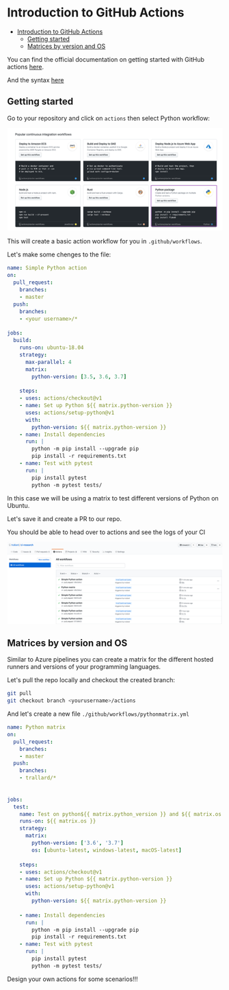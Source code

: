 # Introduction to GitHub Actions

- [Introduction to GitHub Actions](#introduction-to-github-actions)
  - [Getting started](#getting-started)
  - [Matrices by version and OS](#matrices-by-version-and-os)

You can find the official documentation on getting started with GitHub actions [here](https://help.github.com/en/actions/automating-your-workflow-with-github-actions/about-github-actions).

And the syntax [here](https://help.github.com/en/actions/automating-your-workflow-with-github-actions/workflow-syntax-for-github-actions)

## Getting started 

Go to your repository and click on `actions` then select Python workflow:

![](assets/pythonaction.png)

This will create a basic action workflow for you in `.github/workflows`.

Let's make some chenges to the file:

```yaml
name: Simple Python action
on:
  pull_request:
    branches:
    - master
  push:
    branches:
    - <your username>/*

jobs:
  build:
    runs-on: ubuntu-18.04
    strategy:
      max-parallel: 4
      matrix:
        python-version: [3.5, 3.6, 3.7]

    steps:
    - uses: actions/checkout@v1
    - name: Set up Python ${{ matrix.python-version }}
      uses: actions/setup-python@v1
      with:
        python-version: ${{ matrix.python-version }}
    - name: Install dependencies
      run: |
        python -m pip install --upgrade pip
        pip install -r requirements.txt
    - name: Test with pytest
      run: |
        pip install pytest
        python -m pytest tests/

```

In this case we will be using  a matrix to test different versions of Python on Ubuntu. 

Let's save it and create a PR to our repo.

You should be able to head over to actions and see the logs of your CI

![](assets/workflow.png)

## Matrices by version and OS

Similar to Azure pipelines you can create a matrix for the different hosted runners and versions of your programming languages. 

Let's pull the repo locally and checkout the created branch:

```sh
git pull
git checkout branch <yourusername>/actions
```

And let's create a new file `./github/workflows/pythonmatrix.yml`

```yml
name: Python matrix
on:
  pull_request:
    branches:
    - master
  push:
    branches:
    - trallard/*


jobs:
  test:
    name: Test on python${{ matrix.python_version }} and ${{ matrix.os }}
    runs-on: ${{ matrix.os }}
    strategy:
      matrix:
        python-version: ['3.6', '3.7']
        os: [ubuntu-latest, windows-latest, macOS-latest]

    steps:
    - uses: actions/checkout@v1
    - name: Set up Python ${{ matrix.python-version }}
      uses: actions/setup-python@v1
      with:
        python-version: ${{ matrix.python-version }}

    - name: Install dependencies
      run: |
        python -m pip install --upgrade pip
        pip install -r requirements.txt
    - name: Test with pytest
      run: |
        pip install pytest
        python -m pytest tests/

```

Design your own actions for some scenarios!!!